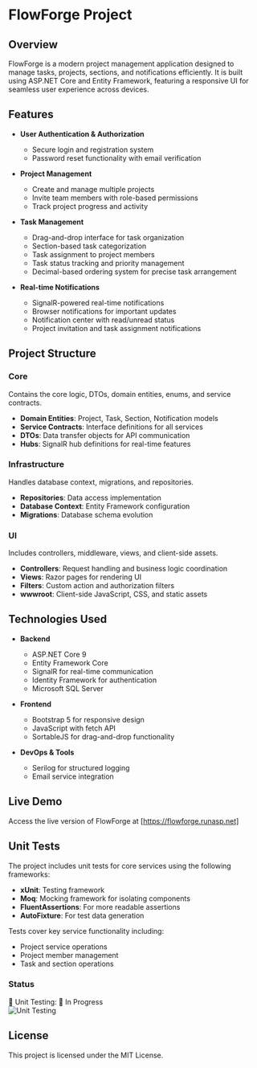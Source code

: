 # FlowForge Project

## Overview
FlowForge is a modern project management application designed to manage tasks, projects, sections, and notifications efficiently. It is built using ASP.NET Core and Entity Framework, featuring a responsive UI for seamless user experience across devices.

## Features
- **User Authentication & Authorization**
  - Secure login and registration system
  - Password reset functionality with email verification
  
- **Project Management**
  - Create and manage multiple projects
  - Invite team members with role-based permissions
  - Track project progress and activity
  
- **Task Management**
  - Drag-and-drop interface for task organization
  - Section-based task categorization
  - Task assignment to project members
  - Task status tracking and priority management
  - Decimal-based ordering system for precise task arrangement
  
- **Real-time Notifications**
  - SignalR-powered real-time notifications
  - Browser notifications for important updates
  - Notification center with read/unread status
  - Project invitation and task assignment notifications

## Project Structure
### Core
Contains the core logic, DTOs, domain entities, enums, and service contracts.
- **Domain Entities**: Project, Task, Section, Notification models
- **Service Contracts**: Interface definitions for all services
- **DTOs**: Data transfer objects for API communication
- **Hubs**: SignalR hub definitions for real-time features

### Infrastructure
Handles database context, migrations, and repositories.
- **Repositories**: Data access implementation
- **Database Context**: Entity Framework configuration
- **Migrations**: Database schema evolution

### UI
Includes controllers, middleware, views, and client-side assets.
- **Controllers**: Request handling and business logic coordination
- **Views**: Razor pages for rendering UI
- **Filters**: Custom action and authorization filters
- **wwwroot**: Client-side JavaScript, CSS, and static assets

## Technologies Used
- **Backend**
  - ASP.NET Core 9
  - Entity Framework Core
  - SignalR for real-time communication
  - Identity Framework for authentication
  - Microsoft SQL Server
  
- **Frontend**
  - Bootstrap 5 for responsive design
  - JavaScript with fetch API
  - SortableJS for drag-and-drop functionality
  
- **DevOps & Tools**
  - Serilog for structured logging
  - Email service integration

## Live Demo
Access the live version of FlowForge at [https://flowforge.runasp.net]

## Unit Tests  
The project includes unit tests for core services using the following frameworks:  

- **xUnit**: Testing framework  
- **Moq**: Mocking framework for isolating components  
- **FluentAssertions**: For more readable assertions  
- **AutoFixture**: For test data generation  

Tests cover key service functionality including:  
- Project service operations  
- Project member management  
- Task and section operations  

### Status  
🧪 Unit Testing: 🚧 In Progress  
![Unit Testing](https://img.shields.io/badge/Unit%20Testing-In%20Progress-yellow?style=flat-square)  



## License
This project is licensed under the MIT License.
